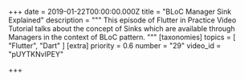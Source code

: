 +++
date = 2019-01-22T00:00:00.000Z
title = "BLoC Manager Sink Explained"
description = """
This episode of Flutter in Practice Video Tutorial talks about the concept of Sinks which are available through Managers in the context of BLoC pattern.
"""
[taxonomies]
topics = [ "Flutter", "Dart" ]
[extra]
priority = 0.6
number = "29"
video_id = "pUYTKNvIPEY"

+++




